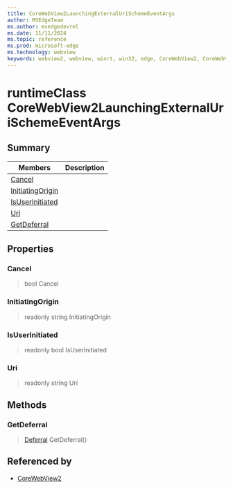 ```yaml
---
title: CoreWebView2LaunchingExternalUriSchemeEventArgs
author: MSEdgeTeam
ms.author: msedgedevrel
ms.date: 11/11/2024
ms.topic: reference
ms.prod: microsoft-edge
ms.technology: webview
keywords: webview2, webview, winrt, win32, edge, CoreWebView2, CoreWebView2Controller, browser control, edge html, CoreWebView2LaunchingExternalUriSchemeEventArgs
---
```


# runtimeClass CoreWebView2LaunchingExternalUriSchemeEventArgs



## Summary

Members|Description
--|--
[Cancel](#cancel) | 
[InitiatingOrigin](#initiatingorigin) | 
[IsUserInitiated](#isuserinitiated) | 
[Uri](#uri) | 
[GetDeferral](#getdeferral) | 

## Properties

### Cancel

>  bool Cancel

### InitiatingOrigin

> readonly  string InitiatingOrigin

### IsUserInitiated

> readonly  bool IsUserInitiated

### Uri

> readonly  string Uri



## Methods

### GetDeferral

> [Deferral](/uwp/api/Windows.Foundation.Deferral) GetDeferral()






## Referenced by

- [CoreWebView2](corewebview2.md)
